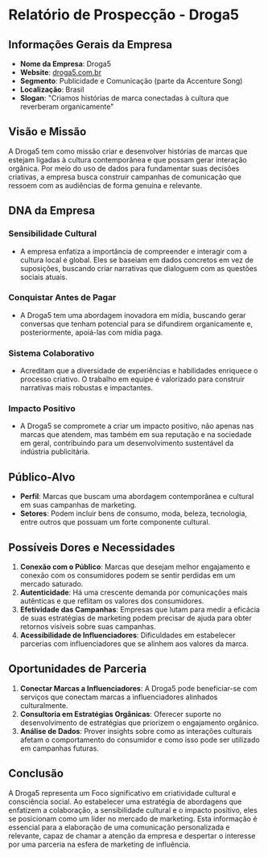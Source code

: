 # Relatório de Prospecção - Droga5

## Informações Gerais da Empresa
- **Nome da Empresa**: Droga5
- **Website**: [droga5.com.br](http://www.droga5.com.br)
- **Segmento**: Publicidade e Comunicação (parte da Accenture Song)
- **Localização**: Brasil
- **Slogan**: "Criamos histórias de marca conectadas à cultura que reverberam organicamente"

## Visão e Missão
A Droga5 tem como missão criar e desenvolver histórias de marcas que estejam ligadas à cultura contemporânea e que possam gerar interação orgânica. Por meio do uso de dados para fundamentar suas decisões criativas, a empresa busca construir campanhas de comunicação que ressoem com as audiências de forma genuína e relevante.

## DNA da Empresa
### Sensibilidade Cultural
- A empresa enfatiza a importância de compreender e interagir com a cultura local e global. Eles se baseiam em dados concretos em vez de suposições, buscando criar narrativas que dialoguem com as questões sociais atuais.

### Conquistar Antes de Pagar
- A Droga5 tem uma abordagem inovadora em mídia, buscando gerar conversas que tenham potencial para se difundirem organicamente e, posteriormente, apoiá-las com mídia paga.

### Sistema Colaborativo
- Acreditam que a diversidade de experiências e habilidades enriquece o processo criativo. O trabalho em equipe é valorizado para construir narrativas mais robustas e impactantes.

### Impacto Positivo
- A Droga5 se compromete a criar um impacto positivo, não apenas nas marcas que atendem, mas também em sua reputação e na sociedade em geral, contribuindo para um desenvolvimento sustentável da indústria publicitária.

## Público-Alvo
- **Perfil**: Marcas que buscam uma abordagem contemporânea e cultural em suas campanhas de marketing.
- **Setores**: Podem incluir bens de consumo, moda, beleza, tecnologia, entre outros que possuam um forte componente cultural.

## Possíveis Dores e Necessidades
1. **Conexão com o Público**: Marcas que desejam melhor engajamento e conexão com os consumidores podem se sentir perdidas em um mercado saturado.
2. **Autenticidade**: Há uma crescente demanda por comunicações mais autênticas e que reflitam os valores dos consumidores.
3. **Efetividade das Campanhas**: Empresas que lutam para medir a eficácia de suas estratégias de marketing podem precisar de ajuda para obter retornos visíveis sobre suas campanhas.
4. **Acessibilidade de Influenciadores**: Dificuldades em estabelecer parcerias com influenciadores que se alinhem aos valores da marca.

## Oportunidades de Parceria
1. **Conectar Marcas a Influenciadores**: A Droga5 pode beneficiar-se com serviços que conectam marcas a influenciadores alinhados culturalmente.
2. **Consultoria em Estratégias Orgânicas**: Oferecer suporte no desenvolvimento de estratégias que priorizem o engajamento orgânico.
3. **Análise de Dados**: Prover insights sobre como as interações culturais afetam o comportamento do consumidor e como isso pode ser utilizado em campanhas futuras.

## Conclusão
A Droga5 representa um Foco significativo em criatividade cultural e consciência social. Ao estabelecer uma estratégia de abordagens que enfatizem a colaboração, a sensibilidade cultural e o impacto positivo, eles se posicionam como um líder no mercado de marketing. Esta informação é essencial para a elaboração de uma comunicação personalizada e relevante, capaz de chamar a atenção da empresa e despertar o interesse por uma parceria na esfera de marketing de influência.